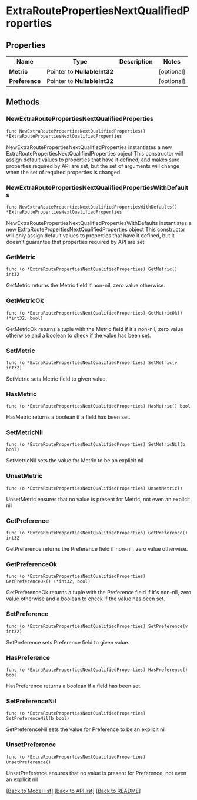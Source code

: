 # ExtraRoutePropertiesNextQualifiedProperties

## Properties

Name | Type | Description | Notes
------------ | ------------- | ------------- | -------------
**Metric** | Pointer to **NullableInt32** |  | [optional] 
**Preference** | Pointer to **NullableInt32** |  | [optional] 

## Methods

### NewExtraRoutePropertiesNextQualifiedProperties

`func NewExtraRoutePropertiesNextQualifiedProperties() *ExtraRoutePropertiesNextQualifiedProperties`

NewExtraRoutePropertiesNextQualifiedProperties instantiates a new ExtraRoutePropertiesNextQualifiedProperties object
This constructor will assign default values to properties that have it defined,
and makes sure properties required by API are set, but the set of arguments
will change when the set of required properties is changed

### NewExtraRoutePropertiesNextQualifiedPropertiesWithDefaults

`func NewExtraRoutePropertiesNextQualifiedPropertiesWithDefaults() *ExtraRoutePropertiesNextQualifiedProperties`

NewExtraRoutePropertiesNextQualifiedPropertiesWithDefaults instantiates a new ExtraRoutePropertiesNextQualifiedProperties object
This constructor will only assign default values to properties that have it defined,
but it doesn't guarantee that properties required by API are set

### GetMetric

`func (o *ExtraRoutePropertiesNextQualifiedProperties) GetMetric() int32`

GetMetric returns the Metric field if non-nil, zero value otherwise.

### GetMetricOk

`func (o *ExtraRoutePropertiesNextQualifiedProperties) GetMetricOk() (*int32, bool)`

GetMetricOk returns a tuple with the Metric field if it's non-nil, zero value otherwise
and a boolean to check if the value has been set.

### SetMetric

`func (o *ExtraRoutePropertiesNextQualifiedProperties) SetMetric(v int32)`

SetMetric sets Metric field to given value.

### HasMetric

`func (o *ExtraRoutePropertiesNextQualifiedProperties) HasMetric() bool`

HasMetric returns a boolean if a field has been set.

### SetMetricNil

`func (o *ExtraRoutePropertiesNextQualifiedProperties) SetMetricNil(b bool)`

 SetMetricNil sets the value for Metric to be an explicit nil

### UnsetMetric
`func (o *ExtraRoutePropertiesNextQualifiedProperties) UnsetMetric()`

UnsetMetric ensures that no value is present for Metric, not even an explicit nil
### GetPreference

`func (o *ExtraRoutePropertiesNextQualifiedProperties) GetPreference() int32`

GetPreference returns the Preference field if non-nil, zero value otherwise.

### GetPreferenceOk

`func (o *ExtraRoutePropertiesNextQualifiedProperties) GetPreferenceOk() (*int32, bool)`

GetPreferenceOk returns a tuple with the Preference field if it's non-nil, zero value otherwise
and a boolean to check if the value has been set.

### SetPreference

`func (o *ExtraRoutePropertiesNextQualifiedProperties) SetPreference(v int32)`

SetPreference sets Preference field to given value.

### HasPreference

`func (o *ExtraRoutePropertiesNextQualifiedProperties) HasPreference() bool`

HasPreference returns a boolean if a field has been set.

### SetPreferenceNil

`func (o *ExtraRoutePropertiesNextQualifiedProperties) SetPreferenceNil(b bool)`

 SetPreferenceNil sets the value for Preference to be an explicit nil

### UnsetPreference
`func (o *ExtraRoutePropertiesNextQualifiedProperties) UnsetPreference()`

UnsetPreference ensures that no value is present for Preference, not even an explicit nil

[[Back to Model list]](../README.md#documentation-for-models) [[Back to API list]](../README.md#documentation-for-api-endpoints) [[Back to README]](../README.md)


